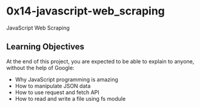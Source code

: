 # 0x14-javascript-web_scraping
JavaScript Web Scraping

## Learning Objectives
At the end of this project, you are expected to be able to explain to anyone, without the help of Google:

* Why JavaScript programming is amazing
* How to manipulate JSON data
* How to use request and fetch API
* How to read and write a file using fs module
